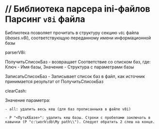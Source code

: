 // Библиотека парсера ini-файлов
Парсинг `v8i` файла
===

Библиотека позволяет прочитать в структуру секцию `v8i` файла (_ibases.v8i_), соответствующую переданному имени информационной базы

parserV8i:

ПолучитьСписокБаз - возвращает Соответствие со списком баз, где: Ключ - Имя базы, Значение - Структура с параметрами базы

ЗаписатьСписокБаз - Записывает список баз в файл, как источник принимается результат от ПолучитьСписокБаз

clearCash:

Значение параметра:

	- all: удалить весь кеш (для баз прописанныхв в файле v8i)

	- P "<ПутьКБазе>": удалить кеш базы. Строки с пробелами заключать в кавычки (P "c:\work\db\My path\\"). Следует обратить 2 слеш на конце.
